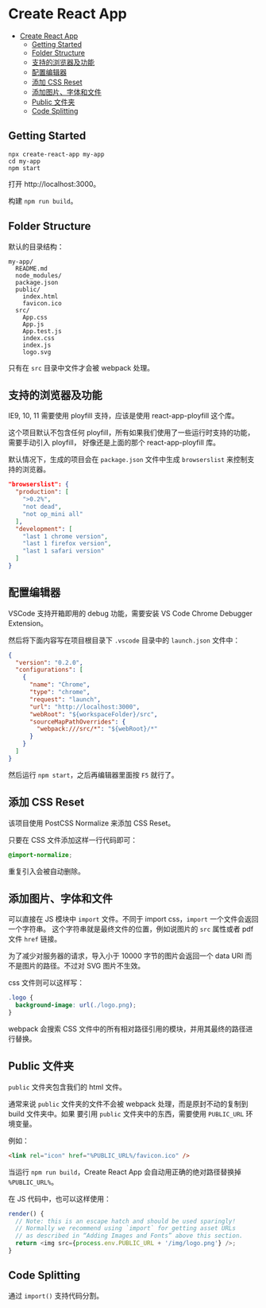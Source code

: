 # Create React App

<!-- TOC -->

- [Create React App](#create-react-app)
  - [Getting Started](#getting-started)
  - [Folder Structure](#folder-structure)
  - [支持的浏览器及功能](#支持的浏览器及功能)
  - [配置编辑器](#配置编辑器)
  - [添加 CSS Reset](#添加-css-reset)
  - [添加图片、字体和文件](#添加图片字体和文件)
  - [Public 文件夹](#public-文件夹)
  - [Code Splitting](#code-splitting)

<!-- /TOC -->

## Getting Started

```shell
npx create-react-app my-app
cd my-app
npm start
```    

打开 http://localhost:3000。    

构建 `npm run build`。    

## Folder Structure

默认的目录结构：  

```
my-app/
  README.md
  node_modules/
  package.json
  public/
    index.html
    favicon.ico
  src/
    App.css
    App.js
    App.test.js
    index.css
    index.js
    logo.svg
```    

只有在 `src` 目录中文件才会被 webpack 处理。   

## 支持的浏览器及功能

IE9, 10, 11 需要使用 ployfill 支持，应该是使用 react-app-ployfill 这个库。   

这个项目默认不包含任何 ployfill，所有如果我们使用了一些运行时支持的功能，需要手动引入 ployfill，
好像还是上面的那个 react-app-ployfill 库。    

默认情况下，生成的项目会在 `package.json` 文件中生成 `browserslist` 来控制支持的浏览器。  

```json
"browserslist": {
  "production": [
    ">0.2%",
    "not dead",
    "not op_mini all"
  ],
  "development": [
    "last 1 chrome version",
    "last 1 firefox version",
    "last 1 safari version"
  ]
}
```  

## 配置编辑器

VSCode 支持开箱即用的 debug 功能，需要安装 VS Code Chrome Debugger Extension。    

然后将下面内容写在项目根目录下 `.vscode` 目录中的 `launch.json` 文件中：   

```json
{
  "version": "0.2.0",
  "configurations": [
    {
      "name": "Chrome",
      "type": "chrome",
      "request": "launch",
      "url": "http://localhost:3000",
      "webRoot": "${workspaceFolder}/src",
      "sourceMapPathOverrides": {
        "webpack:///src/*": "${webRoot}/*"
      }
    }
  ]
}
```    

然后运行 `npm start`，之后再编辑器里面按 `F5` 就行了。    

## 添加 CSS Reset

该项目使用 PostCSS Normalize 来添加 CSS Reset。   

只要在 CSS 文件添加这样一行代码即可：   

```css
@import-normalize;
```    

重复引入会被自动删除。   

## 添加图片、字体和文件

可以直接在 JS 模块中 `import` 文件。不同于 import css，`import` 一个文件会返回一个字符串。
这个字符串就是最终文件的位置，例如说图片的 `src` 属性或者 pdf 文件 `href` 链接。    

为了减少对服务器的请求，导入小于 10000 字节的图片会返回一个 data URI 而不是图片的路径。不过对
SVG 图片不生效。    

css 文件则可以这样写：   

```css
.logo {
  background-image: url(./logo.png);
}
```    

webpack 会搜索 CSS 文件中的所有相对路径引用的模块，并用其最终的路径进行替换。    


## Public 文件夹

`public` 文件夹包含我们的 html 文件。    

通常来说 `public` 文件夹的文件不会被 webpack 处理，而是原封不动的复制到 build 文件夹中。如果
要引用 `public` 文件夹中的东西，需要使用 `PUBLIC_URL` 环境变量。    

例如：    

```html
<link rel="icon" href="%PUBLIC_URL%/favicon.ico" />
```    

当运行 `npm run build`，Create React App 会自动用正确的绝对路径替换掉 `%PUBLIC_URL%`。   

在 JS 代码中，也可以这样使用：    

```js
render() {
  // Note: this is an escape hatch and should be used sparingly!
  // Normally we recommend using `import` for getting asset URLs
  // as described in “Adding Images and Fonts” above this section.
  return <img src={process.env.PUBLIC_URL + '/img/logo.png'} />;
}
```    

## Code Splitting

通过 `import()` 支持代码分割。   
